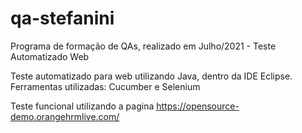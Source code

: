 # qa-stefanini
Programa de formação de QAs, realizado em Julho/2021 - Teste Automatizado Web

Teste automatizado para web utilizando Java, dentro da IDE Eclipse.
Ferramentas utilizadas: Cucumber e Selenium

Teste funcional utilizando a pagina https://opensource-demo.orangehrmlive.com/ 
